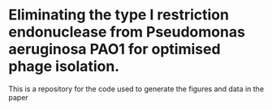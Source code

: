 # Eliminating the type I restriction endonuclease from Pseudomonas aeruginosa PAO1 for optimised phage isolation.

This is a repository for the code used to generate the figures and data in the paper
